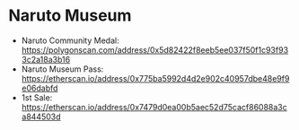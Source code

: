 # Naruto Museum

- Naruto Community Medal: https://polygonscan.com/address/0x5d82422f8eeb5ee037f50f1c93f933c2a18a3b16
- Naruto Museum Pass: https://etherscan.io/address/0x775ba5992d4d2e902c40957dbe48e9f9e06dabfd
- 1st Sale: https://etherscan.io/address/0x7479d0ea00b5aec52d75cacf86088a3ca844503d
